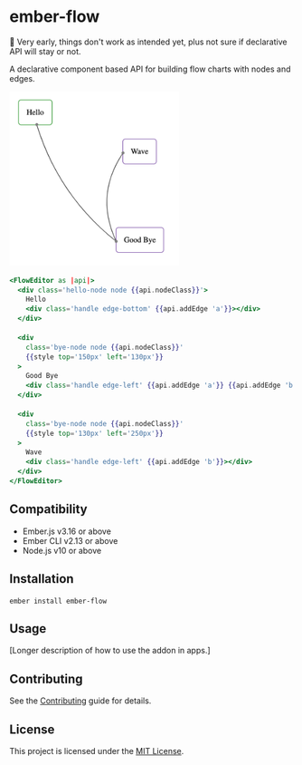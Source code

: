 # ember-flow

:construction: Very early, things don't work as intended yet, plus not sure if declarative API will stay or not.

A declarative component based API for building flow charts with nodes and edges.

<div style='width: 300px;'>
<img src='./screenshot.png' alt='Nodes and edges for declarative code below'/>
</div>

```hbs
<FlowEditor as |api|>
  <div class='hello-node node {{api.nodeClass}}'>
    Hello
    <div class='handle edge-bottom' {{api.addEdge 'a'}}></div>
  </div>

  <div
    class='bye-node node {{api.nodeClass}}'
    {{style top='150px' left='130px'}}
  >
    Good Bye
    <div class='handle edge-left' {{api.addEdge 'a'}} {{api.addEdge 'b'}}></div>
  </div>

  <div
    class='bye-node node {{api.nodeClass}}'
    {{style top='130px' left='250px'}}
  >
    Wave
    <div class='handle edge-left' {{api.addEdge 'b'}}></div>
  </div>
</FlowEditor>
```

## Compatibility

- Ember.js v3.16 or above
- Ember CLI v2.13 or above
- Node.js v10 or above

## Installation

```
ember install ember-flow
```

## Usage

[Longer description of how to use the addon in apps.]

## Contributing

See the [Contributing](CONTRIBUTING.md) guide for details.

## License

This project is licensed under the [MIT License](LICENSE.md).
